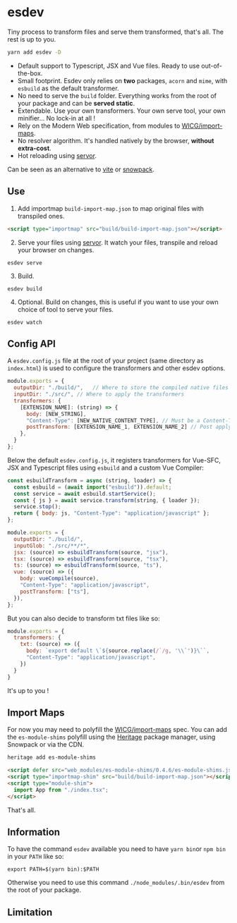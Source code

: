 # esdev

Tiny process to transform files and serve them transformed, that's all.
The rest is up to you. 

```bash
yarn add esdev -D
```

- Default support to Typescript, JSX and Vue files. Ready to use out-of-the-box.
- Small footprint. Esdev only relies on **two** packages, `acorn` and `mime`, with `esbuild` as the default transformer.
- No need to serve the `build` folder. Everything works from the root of your package and can be **served static**.
- Extendable. Use your own transformers. Your own serve tool, your own minifier... No lock-in at all !
- Rely on the Modern Web specification, from modules to [WICG/import-maps](https://github.com/WICG/import-maps).
- No resolver algorithm. It's handled natively by the browser, **without extra-cost**.
- Hot reloading using [servor](https://github.com/lukejacksonn/servor).

Can be seen as an alternative to [vite](https://github.com/vuejs/vite) or [snowpack](https://github.com/pikapkg/snowpack).

## Use

1. Add importmap `build-import-map.json` to map original files with transpiled ones.

```html
<script type="importmap" src="build/build-import-map.json"></script>
```

2. Serve your files using [servor](https://github.com/lukejacksonn/servor). It watch your files, transpile and reload your browser on changes.

```
esdev serve
```

3. Build.

```
esdev build
```

4. Optional. Build on changes, this is useful if you want to use your own choice of tool to serve your files.
```
esdev watch
```


## Config API

A `esdev.config.js` file at the root of your project (same directory as `index.html`) is used to configure the transformers and other esdev options.

```js
module.exports = {
  outputDir: "./build/",   // Where to store the compiled native files and the build import-map
  inputDir: "./src/", // Where to apply the transformers
  transformers: {
    [EXTENSION_NAME]: (string) => {
      body: [NEW_STRING],
      "Content-Type": [NEW_NATIVE_CONTENT_TYPE], // Must be a Content-Type known by the browser
      postTransform: [EXTENSION_NAME_1, EXTENSION_NAME_2] // Post apply registered transformers
    },
  }
};
```

Below the default `esdev.config.js`, it registers transformers for Vue-SFC, JSX and Typescript files using `esbuild` and a custom Vue Compiler:

```js
const esbuildTransform = async (string, loader) => {
  const esbuild = (await import("esbuild")).default;
  const service = await esbuild.startService();
  const { js } = await service.transform(string, { loader });
  service.stop();
  return { body: js, "Content-Type": "application/javascript" };
};

module.exports = {
  outputDir: "./build/",
  inputGlob: "./src/**/*",
  jsx: (source) => esbuildTransform(source, "jsx"),
  tsx: (source) => esbuildTransform(source, "tsx"),
  ts: (source) => esbuildTransform(source, "ts"),
  vue: (source) => ({
    body: vueCompile(source),
    "Content-Type": "application/javascript",
    postTransform: ["ts"],
  }),
};
```

But you can also decide to transform txt files like so:
```js
module.exports = {
  transformers: {
    txt: (source) => ({
      body: `export default \`${source.replace(/`/g, '\\`')}\``,
      "Content-Type": "application/javascript",
    })
  }
}
```

It's up to you !

## Import Maps

For now you may need to polyfill the [WICG/import-maps](https://github.com/WICG/import-maps) spec.
You can add the `es-module-shims` polyfill using the [Heritage](https://github.com/nestarz/heritage) package manager, using Snowpack or via the CDN.

```bash
heritage add es-module-shims
```

```html
<script defer src="web_modules/es-module-shims/0.4.6/es-module-shims.js"></script>
<script type="importmap-shim" src="build/build-import-map.json"></script>
<script type="module-shim">
  import App from "./index.tsx";
</script>
```

That's all.

## Information

To have the command `esdev` available you need to have `yarn bin`or `npm bin` in your `PATH` like so:

```
export PATH=$(yarn bin):$PATH
```

Otherwise you need to use this command `./node_modules/.bin/esdev` from the root of your package.

## Limitation
